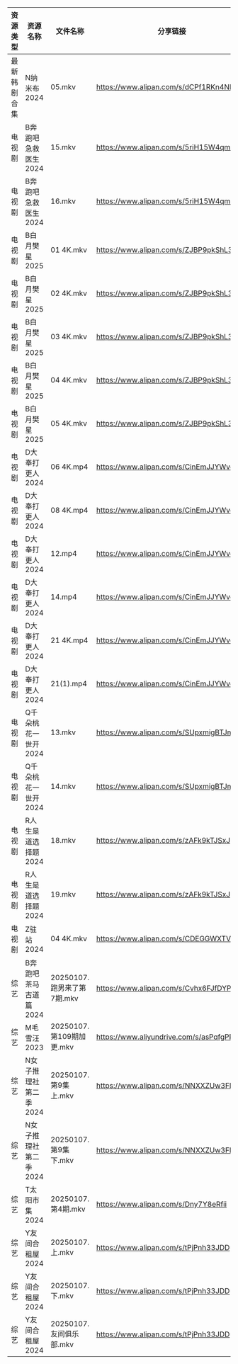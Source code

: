 | 资源类型   | 资源名称          | 文件名称                 | 分享链接                                      | 更新时间                |
| ------ | ------------- | -------------------- | ----------------------------------------- | ------------------- |
| 最新韩剧合集 | N纳米布2024      | 05.mkv               | https://www.alipan.com/s/dCPf1RKn4NH      | 2025-01-07 00:06:02 |
| 电视剧    | B奔跑吧急救医生2024  | 15.mkv               | https://www.alipan.com/s/5riH15W4qmn      | 2025-01-07 00:05:03 |
| 电视剧    | B奔跑吧急救医生2024  | 16.mkv               | https://www.alipan.com/s/5riH15W4qmn      | 2025-01-07 00:05:03 |
| 电视剧    | B白月樊星2025     | 01 4K.mkv            | https://www.alipan.com/s/ZJBP9pkShL3      | 2025-01-07 14:05:11 |
| 电视剧    | B白月樊星2025     | 02 4K.mkv            | https://www.alipan.com/s/ZJBP9pkShL3      | 2025-01-07 14:05:11 |
| 电视剧    | B白月樊星2025     | 03 4K.mkv            | https://www.alipan.com/s/ZJBP9pkShL3      | 2025-01-07 14:05:10 |
| 电视剧    | B白月樊星2025     | 04 4K.mkv            | https://www.alipan.com/s/ZJBP9pkShL3      | 2025-01-07 14:05:10 |
| 电视剧    | B白月樊星2025     | 05 4K.mkv            | https://www.alipan.com/s/ZJBP9pkShL3      | 2025-01-07 14:05:10 |
| 电视剧    | D大奉打更人2024    | 06 4K.mp4            | https://www.alipan.com/s/CinEmJJYWvq      | 2025-01-07 00:05:14 |
| 电视剧    | D大奉打更人2024    | 08 4K.mp4            | https://www.alipan.com/s/CinEmJJYWvq      | 2025-01-07 00:05:13 |
| 电视剧    | D大奉打更人2024    | 12.mp4               | https://www.alipan.com/s/CinEmJJYWvq      | 2025-01-07 00:05:13 |
| 电视剧    | D大奉打更人2024    | 14.mp4               | https://www.alipan.com/s/CinEmJJYWvq      | 2025-01-07 00:05:13 |
| 电视剧    | D大奉打更人2024    | 21 4K.mp4            | https://www.alipan.com/s/CinEmJJYWvq      | 2025-01-07 13:05:12 |
| 电视剧    | D大奉打更人2024    | 21(1).mp4            | https://www.alipan.com/s/CinEmJJYWvq      | 2025-01-07 00:05:13 |
| 电视剧    | Q千朵桃花一世开2024  | 13.mkv               | https://www.alipan.com/s/SUpxmigBTJm      | 2025-01-07 13:08:34 |
| 电视剧    | Q千朵桃花一世开2024  | 14.mkv               | https://www.alipan.com/s/SUpxmigBTJm      | 2025-01-07 13:08:34 |
| 电视剧    | R人生是道选择题2024  | 18.mkv               | https://www.alipan.com/s/zAFk9kTJSxJ      | 2025-01-07 13:08:37 |
| 电视剧    | R人生是道选择题2024  | 19.mkv               | https://www.alipan.com/s/zAFk9kTJSxJ      | 2025-01-07 13:08:37 |
| 电视剧    | Z驻站2024       | 04 4K.mkv            | https://www.alipan.com/s/CDEGGWXTVZe      | 2025-01-07 00:06:32 |
| 综艺     | B奔跑吧茶马古道篇2024 | 20250107.跑男来了第7期.mkv | https://www.alipan.com/s/Cvhx6FJfDYP      | 2025-01-07 13:09:15 |
| 综艺     | M毛雪汪2023      | 20250107.第109期加更.mkv | https://www.aliyundrive.com/s/asPqfgPRqAg | 2025-01-07 13:09:53 |
| 综艺     | N女子推理社第二季2024 | 20250107.第9集上.mkv    | https://www.alipan.com/s/NNXXZUw3FNE      | 2025-01-07 13:10:12 |
| 综艺     | N女子推理社第二季2024 | 20250107.第9集下.mkv    | https://www.alipan.com/s/NNXXZUw3FNE      | 2025-01-07 13:10:12 |
| 综艺     | T太阳市集2024     | 20250107.第4期.mkv     | https://www.alipan.com/s/Dny7Y8eRfii      | 2025-01-07 13:10:33 |
| 综艺     | Y友间合租屋2024    | 20250107.上.mkv       | https://www.alipan.com/s/tPjPnh33JDD      | 2025-01-07 13:11:04 |
| 综艺     | Y友间合租屋2024    | 20250107.下.mkv       | https://www.alipan.com/s/tPjPnh33JDD      | 2025-01-07 13:11:04 |
| 综艺     | Y友间合租屋2024    | 20250107.友间俱乐部.mkv   | https://www.alipan.com/s/tPjPnh33JDD      | 2025-01-07 13:11:04 |
